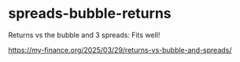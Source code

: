 # spreads-bubble-returns
Returns vs the bubble and 3 spreads: Fits well!

https://my-finance.org/2025/03/29/returns-vs-bubble-and-spreads/
